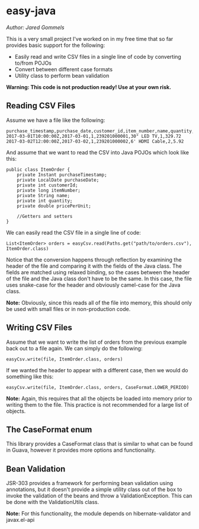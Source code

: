 # easy-java

*Author: Jared Gommels*

This is a very small project I've worked on in my free time that so far provides basic support for the following:
- Easily read and write CSV files in a single line of code by converting to/from POJOs
- Convert between different case formats
- Utility class to perform bean validation

**Warning: This code is not production ready! Use at your own risk.**

## Reading CSV Files

Assume we have a file like the following:

    purchase_timestamp,purchase_date,customer_id,item_number,name,quantity,price_per_unit
    2017-03-01T10:00:00Z,2017-03-01,1,239201000001,30" LED TV,1,329.72
    2017-03-02T12:00:00Z,2017-03-02,1,239201000002,6' HDMI Cable,2,5.92

And assume that we want to read the CSV into Java POJOs which look like this:

    public class ItemOrder {
        private Instant purchaseTimestamp;
        private LocalDate purchaseDate;
        private int customerId;
        private long itemNumber;
        private String name;
        private int quantity;
        private double pricePerUnit;
        
        //Getters and setters        
    }

We can easily read the CSV file in a single line of code:

    List<ItemOrder> orders = easyCsv.read(Paths.get("path/to/orders.csv"), ItemOrder.class)

Notice that the conversion happens through reflection by examining the header of the file and comparing it with the fields of the Java class. The fields are matched using relaxed binding, so the cases between the header of the file and the Java class don't have to be the same. In this case, the file uses snake-case for the header and obviously camel-case for the Java class.

**Note:** Obviously, since this reads all of the file into memory, this should only be used with small files or in non-production code.

## Writing CSV Files
Assume that we want to write the list of orders from the previous example back out to a file again. We can simply do the following:

    easyCsv.write(file, ItemOrder.class, orders)

If we wanted the header to appear with a different case, then we would do something like this:

    easyCsv.write(file, ItemOrder.class, orders, CaseFormat.LOWER_PERIOD)
    
**Note:** Again, this requires that all the objects be loaded into memory prior to writing them to the file. This practice is not recommended for a large list of objects.

## The CaseFormat enum
This library provides a CaseFormat class that is similar to what can be found in Guava, however it provides more options and functionality.


## Bean Validation
JSR-303 provides a framework for performing bean validation using annotations, but it doesn't provide a simple utility class out of the
box to invoke the validation of the beans and throw a ValidationException. This can be done with the ValidationUtils class.

**Note:** For this functionality, the module depends on hibernate-validator and javax.el-api


